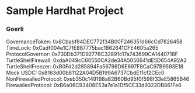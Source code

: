 # Sample Hardhat Project

### Goerli

GovernanceToken: 0x8Cbabf84DEC772f34B00F246351d66cCd7826458
TimeLock: 0xCadf004e1C7fE887775bac1B62641CFE4605a265
ProtocolGovernor: 0x730Db371D92778C32891c17a743699CA1440718F
TurtleShellFirewall: 0xdaA049cC60550CA2de34A5056641dE5D654A92A2
TurtleShellFreezer: 0xB0Fd2d285894Fa56798D6E697F8CaC97B9593E18
Mock USDC: 0x8163d00b81122A04D5B199A6737CbdE11cf2CEc0
NonFirewalledProtocol: 0xeb350c1491B8a82B60Bd95f0f598f33eE5865B46
FirewalledProtocol: 0xB6a06C93406E53a7e1a1Df5CE33d9322DB861Fe6
